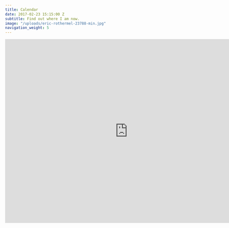 ```yaml
---
title: Calendar
date: 2017-02-23 15:15:00 Z
subtitle: Find out where I am now.
image: "/uploads/eric-rothermel-23788-min.jpg"
navigation_weight: 5
---
```


<div class="responsiveCal">
<iframe src="https://calendar.google.com/calendar/embed?mode=AGENDA&amp;height=600&amp;wkst=1&amp;bgcolor=%23FFFFFF&amp;src=en.usa%23holiday%40group.v.calendar.google.com&amp;color=%2329527A&amp;ctz=America%2FNew_York" style="border-width:0" width="800" height="600" frameborder="0" scrolling="no"></iframe>
</div>